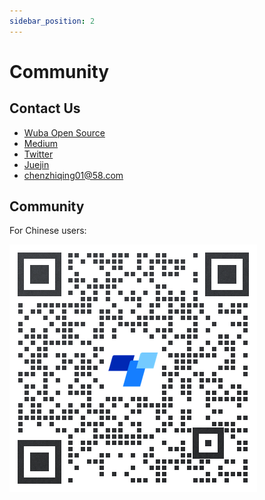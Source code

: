 ```yaml
---
sidebar_position: 2
---
```


# Community

## Contact Us

- [Wuba Open Source](https://github.com/wuba)
- [Medium](https://medium.com/@chenzhiqing)
- [Twitter](https://twitter.com/RN_ECharts)
- [Juejin](https://juejin.cn/user/4495228528238279)
- chenzhiqing01@58.com

## Community

For Chinese users:

![wechat](./wechat.png)
